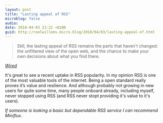 ```yaml
---
layout: post
title: "Lasting appeal of RSS"
microblog: false
audio: 
date: 2018-04-03 23:22 +0200
guid: http://roelwillems.micro.blog/2018/04/03/lasting-appeal-of.html
---
```

>Still, the lasting appeal of RSS remains the parts that haven't changed: the unfiltered view of the open web, and the chance to make your own decisions about what you find there.

_[Wired](https://www.wired.com/story/rss-readers-feedly-inoreader-old-reader/)_ 

It's great to see a recent uptake in RSS popularity. In my opinion RSS is one of the most valuable tools of the internet. 
Being a open standard really proves it’s value and resilience. And although probably not growing in new users for quite some time, many people onboard already, including myself, never stopped using RSS (and RSS never stopt providing it's value to it's users).

_If someone is looking a basic but dependable RSS service I can recommend Miniflux._
